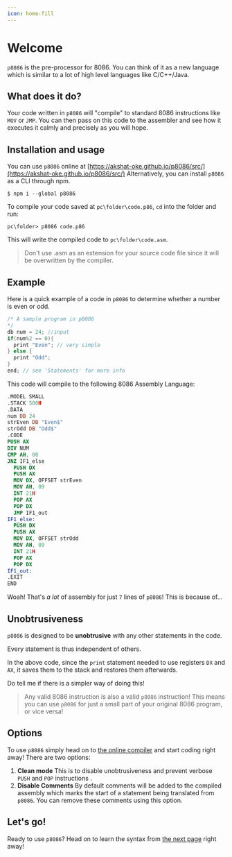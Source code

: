 ```yaml
---
icon: home-fill
---
```


# Welcome

`p8086` is the pre-processor for 8086. You can think of it as a new language which is similar to a lot of high level languages like C/C++/Java.

## What does it do?

Your code written in `p8086` will "compile" to standard 8086 instructions like `MOV` or `JMP`. You can then pass on this code to the assembler and see how it executes it calmly and precisely as you will hope.

## Installation and usage

You can use `p8086` online at [https://akshat-oke.github.io/p8086/src/](https://akshat-oke.github.io/p8086/src/)
Alternatively, you can install `p8086` as a CLI through npm.

```console
$ npm i --global p8086
```

To compile your code saved at `pc\folder\code.p86`, `cd` into the folder and run:

```console
pc\folder> p8086 code.p86
```

This will write the compiled code to `pc\folder\code.asm`.

> Don't use .asm as an extension for your source code file since it will be overwritten by the compiler.

## Example

Here is a quick example of a code in `p8086` to determine whether a number is even or odd.

```cpp # Odd or Even
/* A sample program in p8086
*/
db num = 24; //input
if(num%2 == 0){
  print "Even"; // very simple
} else {
  print "Odd";
}
end; // see 'Statements' for more info
```

This code will compile to the following 8086 Assembly Language:

```nasm # Compiled code
.MODEL SMALL
.STACK 500H
.DATA
num DB 24
strEven DB "Even$"
strOdd DB "Odd$"
.CODE
PUSH AX
DIV NUM
CMP AH, 00
JNZ IF1_else
  PUSH DX
  PUSH AX
  MOV DX, OFFSET strEven
  MOV AH, 09
  INT 21H
  POP AX
  POP DX
  JMP IF1_out
IF1_else:
  PUSH DX
  PUSH AX
  MOV DX, OFFSET strOdd
  MOV AH, 09
  INT 21H
  POP AX
  POP DX
IF1_out:
.EXIT
END
```

Woah! That's _a lot_ of assembly for just `7` lines of `p8086`! This is because of...

## Unobtrusiveness

`p8086` is designed to be **unobtrusive** with any other statements in the code.

Every statement is thus independent of others.

In the above code, since the `print` statement needed to use registers `DX` and `AX`, it saves them to the stack and restores them afterwards.

Do tell me if there is a simpler way of doing this!

> Any valid 8086 instruction is also a valid `p8086` instruction!
> This means you can use `p8086` for just a small part of your original 8086 program, or vice versa!

## Options

To use `p8086` simply head on to [the online compiler](https://akshat-oke.github.io/p8086/src) and start coding right away!
There are two options:

1. **Clean mode** This is to disable unobtrusiveness and prevent verbose `PUSH` and `POP` instructions .
2. **Disable Comments** By default comments will be added to the compiled assembly which marks the start of a statement being translated from `p8086`. You can remove these comments using this option.

## Let's go!

Ready to use `p8086`? Head on to learn the syntax from [the next page](overview.md) right away!
